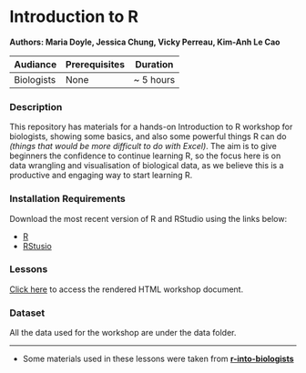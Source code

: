 # Introduction to R
**Authors: Maria Doyle, Jessica Chung, Vicky Perreau, Kim-Anh Le Cao**

| Audiance      | Prerequisites | Duration    |
| ------------- | ------------- | ----------- |
| Biologists    | None          |~ 5 hours    |


### Description

This repository has materials for a hands-on Introduction to R workshop for biologists, showing some basics, and also some powerful things R can do *(things that would be more difficult to do with Excel)*. The aim is to give beginners the confidence to continue learning R, so the focus here is on data wrangling and visualisation of biological data, as we believe this is a productive and engaging way to start learning R. 

### Installation Requirements

Download the most recent version of R and RStudio using the links below:
- [R](https://cran.r-project.org/)
- [RStusio](https://posit.co/download/rstudio-desktop/#download)

### Lessons

[Click here]() to access the rendered HTML workshop document.

### Dataset
All the data used for the workshop are under the data folder.

-----

- Some materials used in these lessons were taken from **[r-into-biologists](https://github.com/melbournebioinformatics/r-intro-biologists)**

